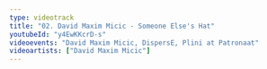 ```yaml
---
type: videotrack
title: "02. David Maxim Micic - Someone Else's Hat"
youtubeId: "y4EwKKcrD-s"
videoevents: "David Maxim Micic, DispersE, Plini at Patronaat"
videoartists: ["David Maxim Micic"]
---
```


